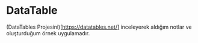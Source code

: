 # DataTable

(DataTables Projesini)[https://datatables.net/] inceleyerek aldığım notlar ve oluşturduğum örnek uygulamadır.

